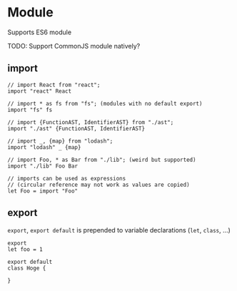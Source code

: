 # Module

Supports ES6 module

TODO: Support CommonJS module natively?

## import


```
// import React from "react";
import "react" React

// import * as fs from "fs"; (modules with no default export)
import "fs" fs

// import {FunctionAST, IdentifierAST} from "./ast";
import "./ast" {FunctionAST, IdentifierAST}

// import _, {map} from "lodash";
import "lodash" _ {map}

// import Foo, * as Bar from "./lib"; (weird but supported)
import "./lib" Foo Bar

// imports can be used as expressions
// (circular reference may not work as values are copied)
let Foo = import "Foo"
```

## export

`export`, `export default` is prepended to variable declarations (`let`, `class`, ...)

```
export
let foo = 1

export default
class Hoge {

}
```
